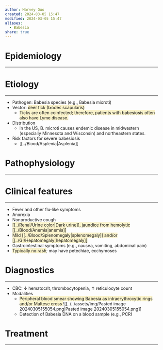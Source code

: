 ```yaml
---
author: Harvey Guo
created: 2024-03-05 15:47
modified: 2024-03-05 15:47
aliases:
  - Babesia
share: true
---
```


# Epidemiology
---


# Etiology
---
- Pathogen: Babesia species (e.g., Babesia microti)
- Vector: <span style="background:rgba(240, 200, 0, 0.2)">deer tick (Ixodes scapularis)</span>
	- <span style="background:rgba(240, 200, 0, 0.2)">Ticks are often coinfected; therefore, patients with babesiosis often also have Lyme disease.</span>
- Distribution
	- In the US, B. microti causes endemic disease in midwestern (especially Minnesota and Wisconsin) and northeastern states.
- Risk factors for severe babesiosis 
	- [[../Blood/Asplenia|Asplenia]]

# Pathophysiology
---


# Clinical features
---
- Fever and other flu-like symptoms
- Anorexia
- Nonproductive cough
- <span style="background:rgba(240, 200, 0, 0.2)">[[../Renal/Urine color|Dark urine]], jaundice from hemolytic [[../Blood/Anemia|anemia]]</span>
- <span style="background:rgba(240, 200, 0, 0.2)">Mild [[../Blood/Splenomegaly|splenomegaly]] and/or [[../GI/Hepatomegaly|hepatomegaly]]</span>
- Gastrointestinal symptoms (e.g., nausea, vomiting, abdominal pain)
- <span style="background:rgba(240, 200, 0, 0.2)">Typically no rash</span>; may have petechiae, ecchymoses

# Diagnostics
---
- CBC: ↓ hematocrit, thrombocytopenia, ↑ reticulocyte count
- Modalities
	- <span style="background:rgba(240, 200, 0, 0.2)">Peripheral blood smear showing Babesia as intraerythrocytic rings and/or Maltese cross </span>![[../../assets/img/Pasted image 20240305155054.png|Pasted image 20240305155054.png]]
	- Detection of Babesia DNA on a blood sample (e.g., PCR)

# Treatment
---

